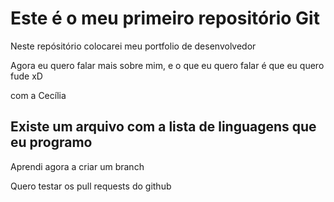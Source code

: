 # Este é o meu primeiro repositório Git

Neste repósitório colocarei meu portfolio de desenvolvedor

Agora eu quero falar mais sobre mim, e o que eu quero falar é que eu quero fude xD

com a Cecília 

## Existe um arquivo com a lista de linguagens que eu programo 

Aprendi agora a criar um branch

Quero testar os pull requests do github